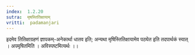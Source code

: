 ```yaml
---
index:  1.2.20
sutra:  मृषस्तितिक्षायाम्
vritti:  padamanjari
---
```


इदमेव तितिक्षाग्रहणं ज्ञापकम्-अनेकार्था धातव इति; अन्यथा मृषिस्तितिक्षायामेव पठ्येत इति तदपार्थकं स्यात् । अपमृषितमिति । अविस्पष्टमित्यर्थः ।।
